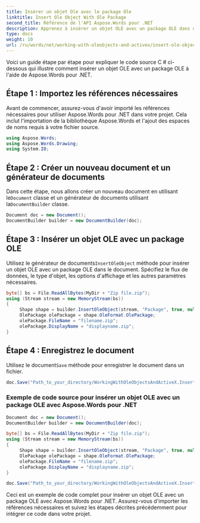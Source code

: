 ```yaml
---
title: Insérer un objet Ole avec le package Ole
linktitle: Insert Ole Object With Ole Package
second_title: Référence de l'API Aspose.Words pour .NET
description: Apprenez à insérer un objet OLE avec un package OLE dans un document à l'aide de Aspose.Words pour .NET.
type: docs
weight: 10
url: /ru/words/net/working-with-oleobjects-and-activex/insert-ole-object-with-ole-package/
---
```


Voici un guide étape par étape pour expliquer le code source C # ci-dessous qui illustre comment insérer un objet OLE avec un package OLE à l'aide de Aspose.Words pour .NET.

## Étape 1 : Importez les références nécessaires
Avant de commencer, assurez-vous d'avoir importé les références nécessaires pour utiliser Aspose.Words pour .NET dans votre projet. Cela inclut l'importation de la bibliothèque Aspose.Words et l'ajout des espaces de noms requis à votre fichier source.

```csharp
using Aspose.Words;
using Aspose.Words.Drawing;
using System.IO;
```

## Étape 2 : Créer un nouveau document et un générateur de documents
 Dans cette étape, nous allons créer un nouveau document en utilisant le`Document` classe et un générateur de documents utilisant la`DocumentBuilder` classe.

```csharp
Document doc = new Document();
DocumentBuilder builder = new DocumentBuilder(doc);
```

## Étape 3 : Insérer un objet OLE avec un package OLE
 Utilisez le générateur de documents`InsertOleObject` méthode pour insérer un objet OLE avec un package OLE dans le document. Spécifiez le flux de données, le type d'objet, les options d'affichage et les autres paramètres nécessaires.

```csharp
byte[] bs = File.ReadAllBytes(MyDir + "Zip file.zip");
using (Stream stream = new MemoryStream(bs))
{
     Shape shape = builder.InsertOleObject(stream, "Package", true, null);
     OlePackage olePackage = shape.OleFormat.OlePackage;
     olePackage.FileName = "filename.zip";
     olePackage.DisplayName = "displayname.zip";
}
```

## Étape 4 : Enregistrez le document
 Utilisez le document`Save` méthode pour enregistrer le document dans un fichier.

```csharp
doc.Save("Path_to_your_directory/WorkingWithOleObjectsAndActiveX.InsertOleObjectWithOlePackage.docx");
```

### Exemple de code source pour insérer un objet OLE avec un package OLE avec Aspose.Words pour .NET

```csharp
Document doc = new Document();
DocumentBuilder builder = new DocumentBuilder(doc);

byte[] bs = File.ReadAllBytes(MyDir + "Zip file.zip");
using (Stream stream = new MemoryStream(bs))
{
     Shape shape = builder.InsertOleObject(stream, "Package", true, null);
     OlePackage olePackage = shape.OleFormat.OlePackage;
     olePackage.FileName = "filename.zip";
     olePackage.DisplayName = "displayname.zip";
}

doc.Save("Path_to_your_directory/WorkingWithOleObjectsAndActiveX.InsertOleObjectWithOlePackage.docx");
```

Ceci est un exemple de code complet pour insérer un objet OLE avec un package OLE avec Aspose.Words pour .NET. Assurez-vous d'importer les références nécessaires et suivez les étapes décrites précédemment pour intégrer ce code dans votre projet.